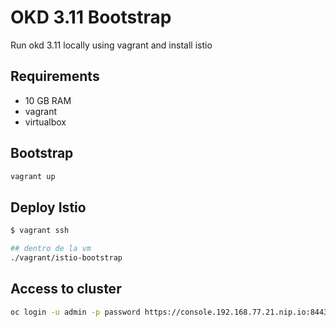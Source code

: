 # OKD 3.11 Bootstrap

Run okd 3.11 locally using vagrant and install istio

## Requirements
- 10 GB RAM
- vagrant
- virtualbox

## Bootstrap
``` bash
vagrant up
```

## Deploy Istio
``` bash
$ vagrant ssh

## dentro de la vm
./vagrant/istio-bootstrap
```

## Access to cluster
``` bash
oc login -u admin -p password https://console.192.168.77.21.nip.io:8443/ --insecure-skip-tls-verify
```